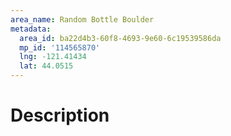 ```yaml
---
area_name: Random Bottle Boulder
metadata:
  area_id: ba22d4b3-60f8-4693-9e60-6c19539586da
  mp_id: '114565870'
  lng: -121.41434
  lat: 44.0515
---
```

# Description
